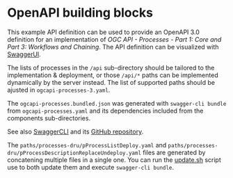# OpenAPI building blocks

This example API definition can be used to provide an OpenAPI 3.0 definition for an implementation of _OGC API - Processes - Part 1: Core and Part 3: Workflows and Chaining_.
The API definition can be visualized with [SwaggerUI](https://petstore.swagger.io/?url=https://raw.githubusercontent.com/opengeospatial/ogcapi-processes/master/extensions/workflows/openapi/ogcapi-processes-3.bundled.json).

The lists of processes in the `/api` sub-directory should be tailored to the implementation & deployment, or those `/api/*` paths can be implemented dynamically by the server instead.
The list of supported paths should be ajusted in `ogcapi-processes-3.yaml`.

The `ogcapi-processes.bundled.json` was generated with `swagger-cli bundle` from `ogcapi-processes.yaml` and its dependencies included from the components sub-directories.

See also [SwaggerCLI](https://apitools.dev/swagger-cli/) and its [GitHub repository](https://github.com/APIDevTools/swagger-cli).

The `paths/processes-dru/pProcessListDeploy.yaml` and `paths/processes-dru/pProcessDescriptionReplaceUndeploy.yaml` files are generated by concatening multiple files in a single one.
You can run the [update.sh](update.sh) script use to both update them and execute `swagger-cli bundle`.
